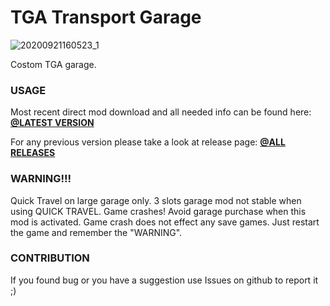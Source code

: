 # TGA Transport Garage
![20200921160523_1](https://user-images.githubusercontent.com/33183981/93781801-0c18cf80-fc2a-11ea-8431-82a5ecc2492e.jpg)

Costom TGA garage.

### USAGE

Most recent direct mod download and all needed info can be found here: **[@LATEST VERSION](../../releases/latest)**

For any previous version please take a look at release page: **[@ALL RELEASES](../../releases)**


### WARNING!!!
Quick Travel on large garage only. 3 slots garage mod not stable when using QUICK TRAVEL. Game crashes! Avoid garage purchase when this mod is activated.
Game crash does not effect any save games. Just restart the game and remember the "WARNING".

### CONTRIBUTION

If you found bug or you have a suggestion use Issues on github to report it ;)

